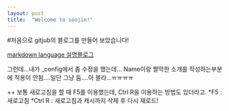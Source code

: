 ```yaml
---
layout: post
title:  "Welcome to soojin!"
---
```


#처음으로 gitjub의 블로그를 만들어 보았습니다!

[markdown language 설명블로그](https://teddylee777.github.io/jekyll/Jekyll-%EC%82%AC%EC%9A%A9%EC%9D%84-%EC%9C%84%ED%95%9C-markdown-%EB%AC%B8%EB%B2%95)

그런데...내가 _config에서 좀 수정을 했는데...
Name이랑 짤막한 소개를 작성하는부분에 적용이 안됨....일단 그냥 둠....아 몰라...ㅠㅠㅠㅠ

++ 보통 새로고침을 할 때 F5를 이용했는데, Ctrl R을 이용하는 방법도 있더라고.
*F5 : 새로고침
*Ctrl R : 새로고침과 캐시까지 삭제 후 다시 재로드!
